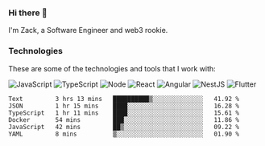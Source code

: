 ### Hi there 👋
I'm Zack, a Software Engineer and web3 rookie.

### Technologies
These are some of the technologies and tools that I work with:

![JavaScript](https://img.shields.io/badge/JavaScript-323330.svg?logo=javascript&logoColor=F7DF1E) 
![TypeScript](https://img.shields.io/badge/TypeScript-007ACC.svg?logo=typescript&logoColor=white) 
![Node](https://img.shields.io/badge/Node.js-43853D.svg?logo=node.js&logoColor=white)
![React](https://img.shields.io/badge/React-20232a.svg?logo=react&logoColor=61DAFB) 
![Angular](https://img.shields.io/badge/Angular-E23237.svg?logo=angularjs&logoColor=white)
![NestJS](https://img.shields.io/badge/NestJS-E0234E?logo=nestjs&logoColor=white)
![Flutter](https://img.shields.io/badge/Flutter-02569B.svg?logo=flutter&logoColor=white)

<!--START_SECTION:waka-->

```text
Text         3 hrs 13 mins   ██████████▒░░░░░░░░░░░░░░   41.92 %
JSON         1 hr 15 mins    ████░░░░░░░░░░░░░░░░░░░░░   16.28 %
TypeScript   1 hr 11 mins    ████░░░░░░░░░░░░░░░░░░░░░   15.61 %
Docker       54 mins         ███░░░░░░░░░░░░░░░░░░░░░░   11.86 %
JavaScript   42 mins         ██▒░░░░░░░░░░░░░░░░░░░░░░   09.22 %
YAML         8 mins          ▒░░░░░░░░░░░░░░░░░░░░░░░░   01.90 %
```

<!--END_SECTION:waka-->
